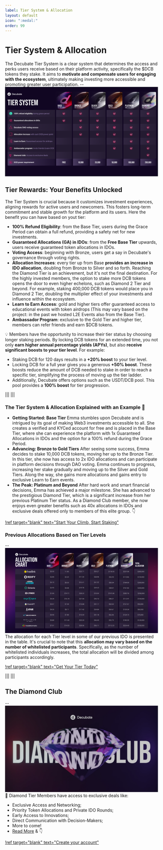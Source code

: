 ```yaml
---
label: Tier System & Allocation
layout: default
icon: ":medal:"
order: 99
---
```



# **Tier System & Allocation**

The Decubate Tier System is a clear system that determines the access and perks users receive based on their platform activity, specifically the $DCB tokens they stake. It aims to **motivate and compensate users for engaging with the ecosystem**, ultimately making investing more accessible and promoting greater user participation.
--![](../static/Tier-List.png)

## **Tier Rewards: Your Benefits Unlocked**
The Tier System is crucial because it customizes investment experiences, aligning rewards for active users and newcomers. This fosters long-term commitment and stable growth for the platform and its users. Here the benefit you can have based on yout tier:

- **100% Refund Eligibility**: from the Base Tier, users during the Grace Period can obtain a full refund, providing a safety net for new investments.
- **Guaranteed Allocations (GA) in IDOs**: from the **Free Base Tier** upwards, users receive guaranteed token allocations in IDOs.
- **Voting Access**: beginning with Bronze, users get a say in Decubate's governance through voting rights.
- **Allocation Increases**: every tier up from Base **provides an increase in IDO allocation**, doubling from Bronze to Silver and so forth. Reaching the Diamond Tier is an achievement, but it's not the final destination. For the highly invested members, the option to stake more DCB tokens opens the door to even higher echelons, such as Diamond 2 Tier and beyond. For example, staking 400,000 DCB tokens would place you in Diamond 2 Tier, doubling the multiplier effect of your investments and influence within the ecosystem.
- **Learn to Earn Access**: gold and higher tiers offer guaranteed access to educational events with token airdrops (This may vary based on the project: in the past we hosted L2E Events also from the Base Tier).
- **Ambassador Program**: exclusive to the Gold Tier and higher tier, members can refer friends and earn $DCB tokens.


:bulb: Members have the opportunity to increase their tier status by choosing longer staking periods. By locking DCB tokens for an extended time, you not only **earn higher annual percentage yields (APYs)**, but also **receive significant boosts to your tier level**. 
For example:
- Staking DCB for 120 days results in a **+20% boost** to your tier level. 
- Locking DCB for a full year gives you a generous **+50% boost**. 
These boosts reduce the amount of DCB needed to stake in order to reach a specific tier, simplifying the process of moving up the tier ladder.
- Additionally, Decubate offers options such as the USDT/DCB pool. This pool provides a **100% boost** for tier progression.

|||
|||

### The Tier System & Allocation Explained with an Example :girl:
- **Getting Started: Base Tier** Emma stumbles upon Decubate and is intrigued by its goal of making Web3 investments accessible to all. She creates a verified and KYCed account for free and is placed in the Base Tier, where she can experience the platform with 1x Guaranteed Allocations in IDOs and the option for a 100% refund during the Grace Period. 
- **Advancing: Bronze to Gold Tiers** After seeing some success, Emma decides to stake 10,000 DCB tokens, moving her up to the Bronze Tier. In this tier, she now has access to 2x IDO allocations and can participate in platform decisions through DAO voting. Emma continues to progress, increasing her stake gradually and moving up to the Silver and Gold Tiers. Along the way, she gains more allocations and gains entry to exclusive Learn to Earn events. 
- **The Peak: Platinum and Beyond** After hard work and smart financial decisions, Emma has achieved a major milestone. She has advanced to the prestigious Diamond Tier, which is a significant increase from her previous Platinum Tier status. As a Diamond Club member, she now enjoys even greater benefits such as 40x allocations in IDOs and exclusive deals offered only to members of this elite group. :point_down:

[!ref target="blank" text="Start Your Climb, Start Staking"](https://platform.decubate.com/staking)
### Previous Allocations Based on Tier Levels
--![](../static\Allocation.png)
The allocation for each Tier level in some of our previous IDO is presented in the table. It's crucial to note that this **allocation may vary based on the number of whitelisted participants**. Specifically, as the number of whitelisted individuals increases, the total allocation will be divided among participants accordingly.

[!ref target="blank" text="Get Your Tier Today"](https://platform.decubate.com/staking)

|||
|||

## **The Diamond Club**
--![](../static\diamond-club.webp)
:gem: Diamond Tier Members have access to exclusive deals like:

- Exclusive Access and Networking;
- Priority Token Allocations and Private IDO Rounds;
- Early Access to Innovations;
- Direct Communication with Decision-Makers;
- More to come!
- [Read More](https://www.decubate.com/blog/decubates-diamond-club-the-apex-of-crypto-elite) & :point_down:

[!ref target="blank" text="Create your account"](https://platform.decubate.com/register)

